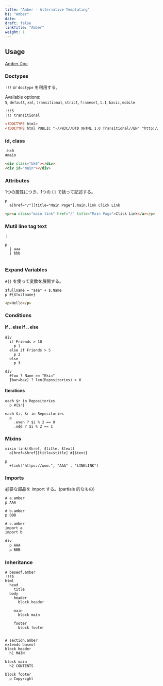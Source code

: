 ```yaml
---
title: "Amber - Alternative Templating"
h1: "Amber"
date: 
draft: false
linkTitle: "Amber"
weight: 1
---
```


## Usage
[Amber Doc](https://github.com/eknkc/amber)

### Doctypes
`!!!` or `doctype` を利用する。  


Available options:  
`5`, `default`, `xml`, `transitional`, `strict`, `frameset`, `1.1`, `basic`, `mobile`

```amber
!!!5
!!! transitional
```

```html
<!DOCTYPE html>
<!DOCTYPE html PUBLIC "-//W3C//DTD XHTML 1.0 Transitional//EN" "http://www.w3.org/TR/xhtml1/DTD/xhtml1-transitional.dtd">
```


### id, class
```amber
.bk0
#main
```

```html
<div class="bk0"></div>
<div id="main"></div>
```

### Attributes
1つの属性につき、1つの `[]` で括って記述する。

```amber
p
  a[href="/"][title="Main Page"].main.link Click Link
```

```html
<p><a class="main link" href="/" title="Main Page">Click Link</a></p>
```

### Mutil line tag text
`|`
```amber
p
  | aaa
  | bbb
```

```html
```

### Expand Variables
`#{}` を使って変数を展開する。
```amber
$fullname = "aaa" + $.Name
p #{$fullname}
```

```html
<p>Hello</p>
```

### Conditions
#### if .. else if .. else
```amber
div
  if Friends > 10
    p 1
  else if Friends > 5
    p 2
  else
    p 3

div
  #foo ? Name == "Ekin"
  [bar=baz] ? len(Repositories) > 0
```

#### Iterations
```amber
each $r in Repositories
  p #{$r}

each $i, $r in Repositories
  p
    .even ? $i % 2 == 0
    .odd ? $i % 2 == 1
```

### Mixins
```amber
mixin link($href, $title, $text)
  a[href=$href][title=$title] #{$text}

p
  +link("https://www.", "AAA" , "LINKLINK")
```

### Imports
必要な部品を import する。(partials 的なもの)

```amber
# a.amber
p AAA

# b.amber
p BBB

# c.amber
import a
import b
```

```html
div
  p AAA
  p BBB
```

### Inheritance
```amber
# baseof.amber
!!!5
html
  head
    title
  body
    header
      block header

    main
      block main

    footer
      block footer


# section.amber
extends baseof
block header
  h1 MAIN

block main
  h2 CONTENTS

block footer
  p Copyright
```
